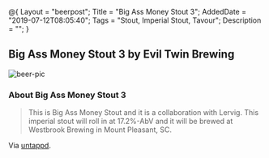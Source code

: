 @{
 Layout = "beerpost";
 Title = "Big Ass Money Stout 3";
 AddedDate = "2019-07-12T08:05:40";
 Tags = "Stout, Imperial Stout, Tavour";
 Description = "";
 }
 

## Big Ass Money Stout 3 by Evil Twin Brewing

![beer-pic]

### About Big Ass Money Stout 3

> This is Big Ass Money Stout and it is a collaboration with Lervig. This imperial stout will roll in at 17.2%-AbV and it will be brewed at Westbrook Brewing in Mount Pleasant, SC.

Via [untappd][untappd-url].

[untappd-url]: <https://untappd.com//b/evil-twin-brewing-big-ass-money-stout-3/2483638>
[beer-pic]: https://jasonpowley.com/assets/img/2019-07-12-big-ass-money-stout-3.jpeg "Big Ass Money Stout 3 by Evil Twin Brewing"

